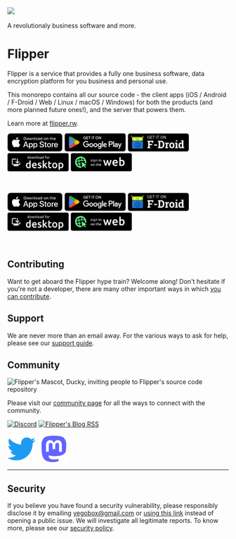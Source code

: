 <div align="cFlipperr">

<img src=".github/assets/Flipper-rocketship.png" width="400"/>

A revolutionaly business software and more.

</div>

# Flipper

Flipper is a service that provides a fully one business software, data encryption
platform for you business and personal use. 

This monorepo contains all our source code - the client apps (iOS / Android /
F-Droid / Web / Linux / macOS / Windows) for both the products (and more planned
future ones!), and the server that powers them.


Learn more at [flipper.rw](https://flipper.rw).



<div align="cFlipperr">

[<img height="42" src=".github/assets/app-store-badge.svg">](https://apps.apple.com/app/id1542026904)
[<img height="42" src=".github/assets/play-store-badge.png">](https://play.google.com/store/apps/details?id=io.Flipper.photos)
[<img height="42" src=".github/assets/f-droid-badge.png">](https://f-droid.org/packages/io.Flipper.photos.fdroid/)
[<img height="42" src=".github/assets/desktop-badge.png">](https://yegobox.com/download/desktop)
[<img height="42" src=".github/assets/web-badge.svg">](https://web.yegobox.com)

</div>

<br />


<div align="cFlipperr">

[<img height="42" src=".github/assets/app-store-badge.svg">](https://apps.apple.com/app/id6444121398)
[<img height="42" src=".github/assets/play-store-badge.png">](https://play.google.com/store/apps/details?id=io.Flipper.auth)
[<img height="42" src=".github/assets/f-droid-badge.png">](https://f-droid.org/packages/io.Flipper.auth/)
[<img height="42" src=".github/assets/desktop-badge.png">](https://github.com/Flipper-io/Flipper/releases?q=tag%3Aauth-v3)
[<img height="42" src=".github/assets/web-badge.svg">](https://auth.yegobox.com)

</div>

<br />

## Contributing

Want to get aboard the Flipper hype train? Welcome along! Don't hesitate if you're
not a developer, there are many other important ways in which [you can
contribute](CONTRIBUTING.md).

## Support

We are never more than an email away. For the various ways to ask for help,
please see our [support guide](SUPPORT.md).

## Community

<img src=".github/assets/Flipper-ducky.png" width=200 alt="Flipper's Mascot, Ducky,
    inviting people to Flipper's source code repository" />

Please visit our [community page](https://yegobox.com/community) for all the ways to
connect with the community.

[![Discord](https://img.shields.io/discord/948937918347608085?style=for-the-badge&logo=Discord&logoColor=white&label=Discord)](https://discord.gg/z2YVKkycX3)
[![Flipper's Blog RSS](https://img.shields.io/badge/blog-rss-F88900?style=for-the-badge&logo=rss&logoColor=white)](https://yegobox.com/blog/rss.xml)

[![Twitter](.github/assets/twitter.svg)](https://twitter.com/Flipperio) &nbsp; [![Mastodon](.github/assets/mastodon.svg)](https://fosstodon.org/@Flipper)

---

## Security

If you believe you have found a security vulnerability, please responsibly
disclose it by emailing yegobox@gmail.com or [using this
link](https://github.com/Flipper-io/Flipper/security/advisories/new) instead of
opening a public issue. We will investigate all legitimate reports. To know
more, please see our [security policy](SECURITY.md).
